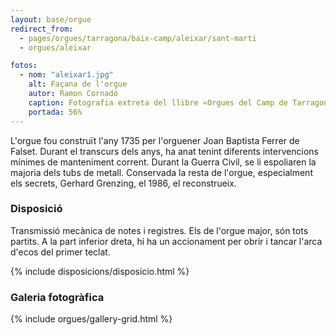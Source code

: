 ```yaml
---
layout: base/orgue
redirect_from:
  - pages/orgues/tarragona/baix-camp/aleixar/sant-marti
  - orgues/aleixar

fotos:
  - nom: "aleixar1.jpg"
    alt: Façana de l'orgue
    autor: Ramon Cornadó
    caption: Fotografia extreta del llibre «Orgues del Camp de Tarragona i les Terres de l'Ebre»
    portada: 56%
---
```


L'orgue fou construït l'any 1735 per l'orguener Joan Baptista Ferrer de Falset. Durant el transcurs dels anys, ha anat tenint 
diferents intervencions mínimes de manteniment corrent. Durant la Guerra Civil, se li espoliaren la majoria dels tubs de metall.
Conservada la resta de l'orgue, especialment els secrets, Gerhard Grenzing, el 1986, el reconstrueix. 

### Disposició

Transmissió mecànica de notes i registres. Els de l'orgue major, són tots partits. A la part inferior dreta, hi ha un accionament
per obrir i tancar l'arca d'ecos del primer teclat. 

{% include disposicions/disposicio.html %}

### Galeria fotogràfica

{% include orgues/gallery-grid.html %}
